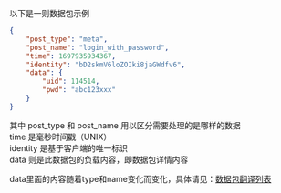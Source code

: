 以下是一则数据包示例

```json
{
    "post_type": "meta",
    "post_name": "login_with_password",
    "time": 1697935934367,
    "identity": "bD2skmV6loZOIki8jaGWdfv6",
    "data": {
        "uid": 114514,
        "pwd": "abc123xxx"
    }
}
```

其中 post_type 和 post_name 用以区分需要处理的是哪样的数据\
time 是毫秒时间戳（UNIX）\
identity 是基于客户端的唯一标识\
data 则是此数据包的负载内容，即数据包详情内容

data里面的内容随着type和name变化而变化，具体请见：[数据包翻译列表](/doc/zh_cn/standard/translation/list)
